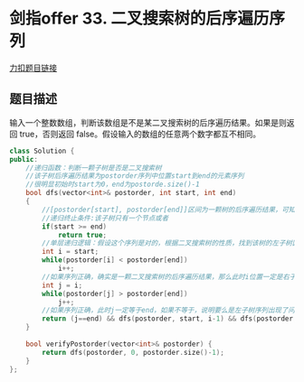 # 剑指offer 33. 二叉搜索树的后序遍历序列  

[力扣题目链接](https://leetcode-cn.com/problems/er-cha-sou-suo-shu-de-hou-xu-bian-li-xu-lie-lcof/)  

## 题目描述  


输入一个整数数组，判断该数组是不是某二叉搜索树的后序遍历结果。如果是则返回 true，否则返回 false。假设输入的数组的任意两个数字都互不相同。  




```cpp
class Solution {
public:
    //递归函数：判断一颗子树是否是二叉搜索树
    //该子树后序遍历结果为postorder序列中位置start到end的元素序列
    //很明显初始时start为0，end为postorde.size()-1
    bool dfs(vector<int>& postorder, int start, int end)
    {
        //[postorder[start], postorder[end]]区间为一颗树的后序遍历结果，可知该树的根节点为postorder[end]；
        //递归终止条件:该子树只有一个节点或者
        if(start >= end)
            return true;
        //单层递归逻辑：假设这个序列是对的，根据二叉搜索树的性质，找到该树的左子树区间[start, m]和右子树区间[m+1, end - 1](后序遍历是左右根的顺序，序列前面部分肯定是左子树)
        int i = start;
        while(postorder[i] < postorder[end])
            i++;
        //如果序列正确，确实是一颗二叉搜索树的后序遍历结果，那么此时i位置一定是右子树的一个起始节点;(可以想象后面元素应该大于根节点)
        int j = i;
        while(postorder[j] > postorder[end])
            j++;
        //如果序列正确，此时j一定等于end，如果不等于，说明要么是左子树序列出现了问题，要么是右子树序列出现问题
        return (j==end) && dfs(postorder, start, i-1) && dfs(postorder, i, j-1);
    }
    
    bool verifyPostorder(vector<int>& postorder) {
        return dfs(postorder, 0, postorder.size()-1);
    }
};
```